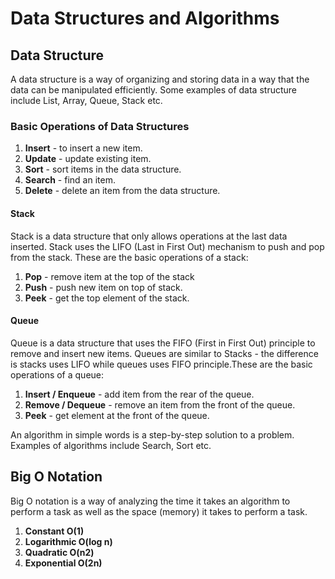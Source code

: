 # Data Structures and Algorithms

## Data Structure
A data structure is a way of organizing and 
storing data in a way that the data can be manipulated
efficiently. Some examples of data structure
include List, Array, Queue, Stack etc.

### Basic Operations of Data Structures
1. **Insert** - to insert a new item.
2. **Update** - update existing item.
3. **Sort** - sort items in the data structure.
4. **Search** - find an item.
5. **Delete** - delete an item from the data structure.

#### Stack
Stack is a data structure that only allows
operations at the last data inserted. Stack
uses the LIFO (Last in First Out) mechanism
to push and pop from the stack. These are the basic
operations of a stack:

1. **Pop** - remove item at the top of the stack
2. **Push** - push new item on top of stack.
3. **Peek** - get the top element of the stack.

#### Queue
Queue is a data structure that uses the FIFO (First in First Out)
principle to remove and insert new items. Queues are similar to
Stacks - the difference is stacks uses LIFO while queues uses 
FIFO principle.These are the basic operations of a queue:

1. **Insert / Enqueue** - add item from the rear of the queue.
2. **Remove / Dequeue** - remove an item from the front of the queue.
3. **Peek** - get element at the front of the queue.

An algorithm in simple words is a step-by-step 
solution to a problem. Examples of algorithms include
Search, Sort etc.

## Big O Notation
Big O notation is a way of analyzing the time it takes 
an algorithm to perform a task as well as the space (memory)
it takes to perform a task.
1. **Constant O(1)**
2. **Logarithmic O(log n)**
3. **Quadratic O(n2)**
4. **Exponential O(2n)**


